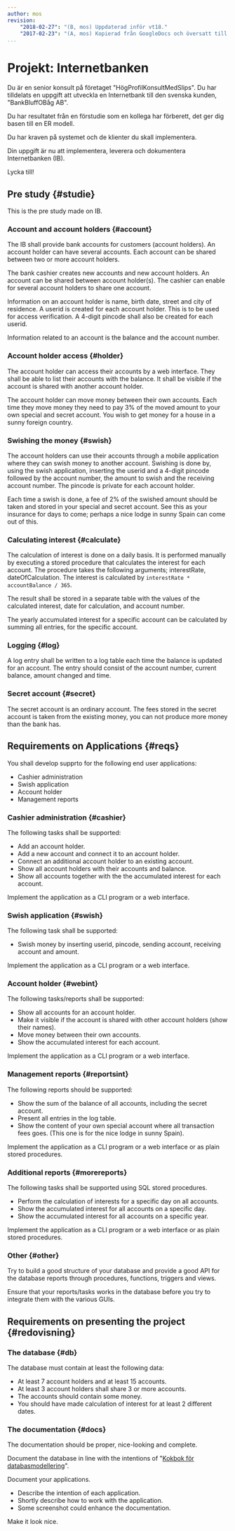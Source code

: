 ```yaml
---
author: mos
revision:
    "2018-02-27": "(B, mos) Uppdaterad inför vt18."
    "2017-02-23": "(A, mos) Kopierad från GoogleDocs och översatt till svenska samt aningen modifierad."
...
```

Projekt: Internetbanken
==================================

Du är en senior konsult på företaget "HögProfilKonsultMedSlips". Du har tilldelats en uppgift att utveckla en Internetbank till den svenska kunden, "BankBluffOBåg AB".

Du har resultatet från en förstudie som en kollega har förberett, det ger dig basen till en ER modell.

Du har kraven på systemet och de klienter du skall implementera.

Din uppgift är nu att implementera, leverera och dokumentera Internetbanken (IB).

Lycka till!

<!--
excel, csv för input och sätta upp tabellerna.
csv output till excel för att visa resultat (admin-delen)
backup av databasen?

Visa hur projektet testas?

Visa senaste transaktioner (bra testa).
-->



Pre study {#studie}
--------------------------------------------------------------------

This is the pre study made on IB.



### Account and account holders {#account}

The IB shall provide bank accounts for customers (account holders). An account holder can have several accounts. Each account can be shared between two or more account holders.

The bank cashier creates new accounts and new account holders. An account can be shared between account holder(s). The cashier can enable for several account holders to share one account.

Information on an account holder is name, birth date, street and city of residence. A userid is created for each account holder. This is to be used for access verification. A 4-digit pincode shall also be created for each userid.

Information related to an account is the balance and the account number.



### Account holder access {#holder}

The account holder can access their accounts by a web interface. They shall be able to list their accounts with the balance. It shall be visible if the account is shared with another account holder.

The account holder can move money between their own accounts. Each time they move money they need to pay 3% of the moved amount to your own special and secret account. You wish to get money for a house in a sunny foreign country.



### Swishing the money {#swish}

The account holders can use their accounts through a mobile application where they can swish money to another account. Swishing is done by, using the swish application, inserting the userid and a 4-digit pincode followed by the account number, the amount to swish and the receiving account number. The pincode is private for each account holder.

Each time a swish is done, a fee of 2% of the swished amount should be taken and stored in your special and secret account. See this as your insurance for days to come; perhaps a nice lodge in sunny Spain can come out of this.



### Calculating interest {#calculate}

The calculation of interest is done on a daily basis. It is performed manually by executing a stored procedure that calculates the interest for each account. The procedure takes the following arguments; interestRate, dateOfCalculation. The interest is calculated by `interestRate * accountBalance / 365`.

The result shall be stored in a separate table with the values of the calculated interest, date for calculation, and account number.

The yearly accumulated interest for a specific account can be calculated by summing all entries, for the specific account.



### Logging {#log}

A log entry shall be written to a log table each time the balance is updated for an account. The entry should consist of the account number, current balance, amount changed and time.



### Secret account {#secret}

The secret account is an ordinary account. The fees stored in the secret account is taken from the existing money, you can not produce more money than the bank has.





Requirements on Applications {#reqs}
--------------------------------------------------------------------

You shall develop supprto for the following end user applications:

* Cashier administration
* Swish application
* Account holder
* Management reports



### Cashier administration {#cashier}

The following tasks shall be supported:

* Add an account holder.
* Add a new account and connect it to an account holder.
* Connect an additional account holder to an existing account.
* Show all account holders with their accounts and balance.
* Show all accounts together with the the accumulated interest for each account.

Implement the application as a CLI program or a web interface.



### Swish application {#swish}

The following task shall be supported:

* Swish money by inserting userid, pincode, sending account, receiving account and amount.

Implement the application as a CLI program or a web interface.



### Account holder {#webint}

The following tasks/reports shall be supported:

* Show all accounts for an account holder.
* Make it visible if the account is shared with other account holders (show their names).
* Move money between their own accounts.
* Show the accumulated interest for each account.

Implement the application as a CLI program or a web interface.



### Management reports {#reportsint}

The following reports should be supported:

* Show the sum of the balance of all accounts, including the secret account.
* Present all entries in the log table.
* Show the content of your own special account where all transaction fees goes. (This one is for the nice lodge in sunny Spain).

Implement the application as a CLI program or a web interface or as plain stored procedures.



### Additional reports {#morereports}

The following tasks shall be supported using SQL stored procedures.

* Perform the calculation of interests for a specific day on all accounts.
* Show the accumulated interest for all accounts on a specific day.
* Show the accumulated interest for all accounts on a specific year.

Implement the application as a CLI program or a web interface or as plain stored procedures.



### Other {#other}

Try to build a good structure of your database and provide a good API for the database reports through procedures, functions, triggers and views.

Ensure that your reports/tasks works in the database before you try to integrate them with the various GUIs.



Requirements on presenting the project {#redovisning}
--------------------------------------------------------------------



### The database {#db}

The database must contain at least the following data:

* At least 7 account holders and at least 15 accounts.
* At least 3 account holders shall share 3 or more accounts.
* The accounts should contain some money.
* You should have made calculation of interest for at least 2 different dates.



### The documentation {#docs}

The documentation should be proper, nice-looking and complete.

Document the database in line with the intentions of "[Kokbok för databasmodellering](kunskap/kokbok-for-databasmodellering)".

Document your applications.

* Describe the intention of each application.
* Shortly describe how to work with the application.
* Some screenshot could enhance the documentation.

Make it look nice.
